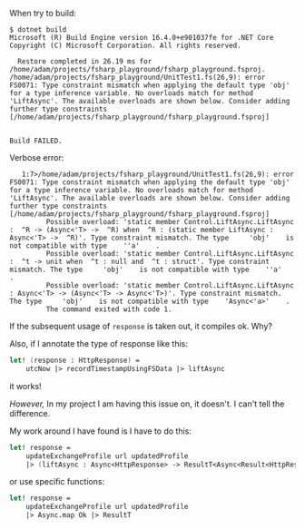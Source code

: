 When try to build:

```
$ dotnet build
Microsoft (R) Build Engine version 16.4.0+e901037fe for .NET Core
Copyright (C) Microsoft Corporation. All rights reserved.

  Restore completed in 26.19 ms for /home/adam/projects/fsharp_playground/fsharp_playground.fsproj.
/home/adam/projects/fsharp_playground/UnitTest1.fs(26,9): error FS0071: Type constraint mismatch when applying the default type 'obj' for a type inference variable. No overloads match for method 'LiftAsync'. The available overloads are shown below. Consider adding further type constraints [/home/adam/projects/fsharp_playground/fsharp_playground.fsproj]


Build FAILED.
```

Verbose error:

```        
   1:7>/home/adam/projects/fsharp_playground/UnitTest1.fs(26,9): error FS0071: Type constraint mismatch when applying the default type 'obj' for a type inference variable. No overloads match for method 'LiftAsync'. The available overloads are shown below. Consider adding further type constraints [/home/adam/projects/fsharp_playground/fsharp_playground.fsproj]
         Possible overload: 'static member Control.LiftAsync.LiftAsync :  ^R -> (Async<'T> ->  ^R) when  ^R : (static member LiftAsync : Async<'T> ->  ^R)'. Type constraint mismatch. The type     'obj'    is not compatible with type    ''a'    .
         Possible overload: 'static member Control.LiftAsync.LiftAsync :  ^t -> unit when  ^t : null and  ^t : struct'. Type constraint mismatch. The type     'obj'    is not compatible with type    ''a'    .
         Possible overload: 'static member Control.LiftAsync.LiftAsync : Async<'T> -> (Async<'T> -> Async<'T>)'. Type constraint mismatch. The type     'obj'    is not compatible with type    'Async<'a>'    .
         The command exited with code 1.
```

If the subsequent usage of `response` is taken out, it compiles ok. Why?

Also, if I annotate the type of response like this:
```fsharp
let! (response : HttpResponse) =
    utcNow |> recordTimestampUsingFSData |> liftAsync
```
it works!

_However,_ In my project I am having this issue on, it doesn't. I can't tell the difference.

My work around I have found is I have to do this:

```fsharp
let! response =
    updateExchangeProfile url updatedProfile
    |> (liftAsync : Async<HttpResponse> -> ResultT<Async<Result<HttpResponse,ExchangeError>>>)
```

or use specific functions:

```fsharp
let! response =
    updateExchangeProfile url updatedProfile
    |> Async.map Ok |> ResultT    
```
